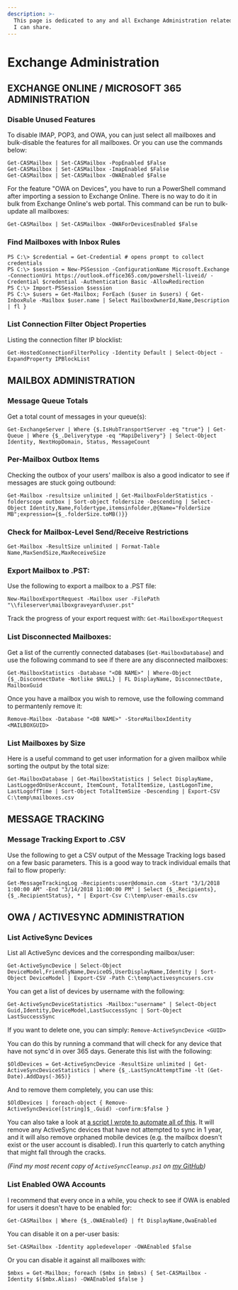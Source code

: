 ```yaml
---
description: >-
  This page is dedicated to any and all Exchange Administration related content
  I can share.
---
```


# Exchange Administration

## EXCHANGE ONLINE / MICROSOFT 365 ADMINISTRATION

### Disable Unused Features

To disable IMAP, POP3, and OWA, you can just select all mailboxes and bulk-disable the features for all mailboxes. Or you can use the commands below:

```text
Get-CASMailbox | Set-CASMailbox -PopEnabled $False
Get-CASMailbox | Set-CASMailbox -ImapEnabled $False
Get-CASMailbox | Set-CASMailbox -OWAEnabled $False
```

For the feature "OWA on Devices", you have to run a PowerShell command after importing a session to Exchange Online.  There is no way to do it in bulk from Exchange Online's web portal. This command can be run to bulk-update all mailboxes:

```text
Get-CASMailbox | Set-CASMailbox -OWAForDevicesEnabled $False
```

### Find Mailboxes with Inbox Rules

```text
PS C:\> $credential = Get-Credential # opens prompt to collect credentials
PS C:\> $session = New-PSSession -ConfigurationName Microsoft.Exchange -ConnectionUri https://outlook.office365.com/powershell-liveid/ -Credential $credential -Authentication Basic -AllowRedirection
PS C:\> Import-PSSession $session
PS C:\> $users = Get-Mailbox; ForEach ($user in $users) { Get-InboxRule -Mailbox $user.name | Select MailboxOwnerId,Name,Description | fl }
```

### List Connection Filter Object Properties

Listing the connection filter IP blocklist:

```text
Get-HostedConnectionFilterPolicy -Identity Default | Select-Object -ExpandProperty IPBlockList
```



## MAILBOX ADMINISTRATION

### Message Queue Totals

Get a total count of messages in your queue\(s\):

`Get-ExchangeServer | Where {$.IsHubTransportServer -eq "true"} | Get-Queue | Where {$_.Deliverytype -eq "MapiDelivery"} | Select-Object Identity, NextHopDomain, Status, MessageCount`

###  Per-Mailbox Outbox Items

Checking the outbox of your users' mailbox is also a good indicator to see if messages are stuck going outbound:

`Get-Mailbox -resultsize unlimited | Get-MailboxFolderStatistics -folderscope outbox | Sort-object foldersize -Descending | Select-Object Identity,Name,Foldertype,itemsinfolder,@{Name="FolderSize MB";expression={$_.folderSize.toMB()}}`

### Check for Mailbox-Level Send/Receive Restrictions

`Get-Mailbox -ResultSize unlimited | Format-Table Name,MaxSendSize,MaxReceiveSize`

### Export Mailbox to .PST:

Use the following to export a mailbox to a .PST file:

`New-MailboxExportRequest -Mailbox user -FilePath "\\fileserver\mailboxgraveyard\user.pst"`

Track the progress of your export request with: `Get-MailboxExportRequest`

### List Disconnected Mailboxes:

Get a list of the currently connected databases \(`Get-MailboxDatabase`\) and use the following command to see if there are any disconnected mailboxes:

`Get-MailboxStatistics -Database "<DB NAME>" | Where-Object {$_.DisconnectDate -Notlike $NULL} | FL DisplayName, DisconnectDate, MailboxGuid`

Once you have a mailbox you wish to remove, use the following command to permantenly remove it:

`Remove-Mailbox -Database "<DB NAME>" -StoreMailboxIdentity <MAILBOXGUID>`

### List Mailboxes by Size

Here is a useful command to get user information for a given mailbox while sorting the output by the total size:

`Get-MailboxDatabase | Get-MailboxStatistics | Select DisplayName, LastLoggedOnUserAccount, ItemCount, TotalItemSize, LastLogonTime, LastLogoffTime | Sort-Object TotalItemSize -Descending | Export-CSV C:\temp\mailboxes.csv`

## MESSAGE TRACKING

### Message Tracking Export to .CSV

Use the following to get a CSV output of the Message Tracking logs based on a few basic parameters. This is a good way to track individual emails that fail to flow properly:

`Get-MessageTrackingLog -Recipients:user@domain.com -Start "3/1/2018 1:00:00 AM" -End "3/14/2018 11:00:00 PM" | Select {$_.Recipients}, {$_.RecipientStatus}, * | Export-Csv C:\temp\user-emails.csv`

## OWA / ACTIVESYNC ADMINISTRATION

### List ActiveSync Devices

List all ActiveSync devices and the corresponding mailbox/user:

`Get-ActiveSyncDevice | Select-Object DeviceModel,FriendlyName,DeviceOS,UserDisplayName,Identity | Sort-Object DeviceModel | Export-CSV -Path C:\temp\activesyncusers.csv`

You can get a list of devices by username with the following:

`Get-ActiveSyncDeviceStatistics -Mailbox:"username" | Select-Object Guid,Identity,DeviceModel,LastSuccessSync | Sort-Object LastSuccessSync`

If you want to delete one, you can simply: `Remove-ActiveSyncDevice <GUID>`

You can do this by running a command that will check for any device that have not sync'd in over 365 days. Generate this list with the following:

`$OldDevices = Get-ActiveSyncDevice -ResultSize unlimited | Get-ActiveSyncDeviceStatistics | where {$_.LastSyncAttemptTime -lt (Get-Date).AddDays(-365)}`

And to remove them completely, you can use this:

`$OldDevices | foreach-object { Remove-ActiveSyncDevice([string]$_.Guid) -confirm:$false }`

You can also take a look at [a script I wrote to automate all of this](https://github.com/burmat/burmatscripts/blob/master/powershell/ActiveSyncCleanup.ps1). It will remove any ActiveSync devices that have not attempted to sync in 1 year, and it will also remove orphaned mobile devices \(e.g. the mailbox doesn't exist or the user account is disabled\). I run this quarterly to catch anything that might fall through the cracks.

_\(Find my most recent copy of `ActiveSyncCleanup.ps1` on_ [_my GitHub_](https://github.com/burmat/burmatscripts/blob/master/powershell/ActiveSyncCleanup.ps1)_\)_

### List Enabled OWA Accounts

I recommend that every once in a while, you check to see if OWA is enabled for users it doesn't have to be enabled for:

`Get-CASMailbox | Where {$_.OWAEnabled} | ft DisplayName,OwaEnabled`

You can disable it on a per-user basis:

`Set-CASMailbox -Identity appledeveloper -OWAEnabled $false`

Or you can disable it against all mailboxes with:

`$mbxs = Get-Mailbox; foreach ($mbx in $mbxs) { Set-CASMailbox -Identity $($mbx.Alias) -OWAEnabled $false }`

